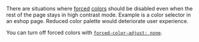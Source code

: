 There are situations where [forced](https://developer.mozilla.org/en-US/docs/Web/CSS/@media/forced-colors) [colors](https://polypane.app/blog/forced-colors-explained-a-practical-guide/) should be disabled even when the rest of the page stays in high contrast mode.
Example is a color selector in an eshop page.
Reduced color palette would deteriorate user experience.

You can turn off forced colors with [`forced-color-adjust: none`](https://developer.mozilla.org/en-US/docs/Web/CSS/forced-color-adjust).
